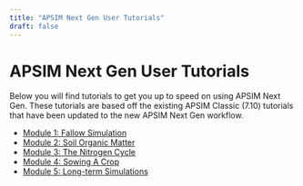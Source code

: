 ```yaml
---
title: "APSIM Next Gen User Tutorials"
draft: false
---
```


# APSIM Next Gen User Tutorials

Below you will find tutorials to get you up to speed on using APSIM Next Gen.
These tutorials are based off the existing APSIM Classic (7.10) tutorials that have been updated
to the new APSIM Next Gen workflow.

* [Module 1: Fallow Simulation](/user_tutorials/moduleone/moduleonetutorial)
* [Module 2: Soil Organic Matter](/user_tutorials/moduletwo/moduletwotutorial)
* [Module 3: The Nitrogen Cycle](/user_tutorials/module3)
* [Module 4: Sowing A Crop](/user_tutorials/modulefour/module4)
* [Module 5: Long-term Simulations](/user_tutorials/moduleFive/moduleFiveTutorial)
